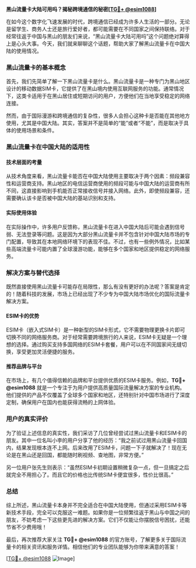 **黑山流量卡大陆可用吗？揭秘跨境通信的秘密[[TG💪+ @esim1088](https://t.me/s/esim1088)]**

在如今这个数字化飞速发展的时代，跨境通信已经成为许多人生活的一部分。无论是留学生、商务人士还是旅行爱好者，都可能需要在不同国家之间保持联络。对于经常往返于中国与黑山的朋友们来说，“黑山流量卡大陆可用吗”这个问题绝对算得上是心头大事。今天，我们就来聊聊这个话题，帮助大家了解黑山流量卡在中国大陆的使用情况。

### 黑山流量卡的基本概念

首先，我们先简单了解一下黑山流量卡是什么。黑山流量卡是一种专门为黑山地区设计的移动数据SIM卡，它提供了在黑山境内使用互联网服务的功能。通常情况下，这类卡适用于在黑山居住或短期访问的用户，方便他们在当地享受稳定的网络连接。

然而，由于国际漫游和跨境通信的复杂性，很多人会担心这种卡是否能在其他地方使用，尤其是中国大陆。其实，答案并不是简单的“能”或者“不能”，而是取决于具体的使用场景和条件。

### 黑山流量卡在中国大陆的适用性

#### 技术层面的考量

从技术角度来看，黑山流量卡能否在中国大陆使用主要取决于两个因素：频段兼容性和运营商支持。黑山地区的电信运营商使用的频段可能与中国大陆的运营商有所不同，这直接影响到手机能否正常接收信号并接入网络。此外，即使频段兼容，还需要确认该卡是否被中国大陆的基站识别和支持。

#### 实际使用体验

在实际操作中，许多用户反馈称，黑山流量卡在进入中国大陆后可能会遇到信号弱、无法登录等问题。这是因为大部分黑山流量卡并不包含针对中国大陆市场的专门配置，导致其在本地网络环境下的表现不佳。不过，也有一些例外情况，比如某些高端流量卡可能内置了全球漫游功能，能够在多个国家和地区提供稳定的网络服务。

### 解决方案与替代选择

既然直接使用黑山流量卡可能存在局限性，那么有没有更好的办法呢？答案是肯定的！随着科技的发展，市场上已经出现了不少专为中国大陆市场优化的国际流量卡解决方案。

#### ESIM卡的优势

ESIM卡（嵌入式SIM卡）是一种新型的SIM卡形式，它不需要物理更换卡片即可切换不同的网络服务商。对于经常需要跨境旅行的人来说，ESIM卡无疑是一个理想的选择。通过购买支持多国网络的ESIM卡套餐，用户可以在不同国家间无缝切换，享受更加灵活便捷的服务。

#### 推荐品牌与平台

在市场上，有几个值得信赖的品牌和平台提供优质的ESIM卡服务。例如，**TG💪+ @esim1088** 就是一个专注于为用户提供高质量国际流量解决方案的专业机构。他们提供的产品不仅覆盖了全球多个国家和地区，还特别针对中国市场进行了深度定制，确保用户在国内也能获得流畅的上网体验。

### 用户的真实评价

为了验证上述信息的真实性，我们采访了几位曾经尝试过黑山流量卡和ESIM卡的朋友。其中一位名叫小李的用户分享了他的经历：“我之前试过用黑山流量卡回国内，结果发现根本连不上网。后来改用了ESIM卡，问题一下子就解决了！现在无论是在黑山还是回国，都能随时刷视频、查地图，非常方便。”

另一位用户张先生则表示：“虽然ESIM卡初期设置稍微复杂一点，但一旦搞定之后就完全不用担心了。而且它的价格也比传统SIM卡便宜很多，性价比很高。”

### 总结

综上所述，黑山流量卡本身并不完全适合在中国大陆使用，但通过采用ESIM卡等新技术手段，完全可以克服这一难题。如果你是一位频繁往返于黑山与中国之间的朋友，不妨考虑一下这些更先进的解决方案。它们不仅能让你摆脱信号困扰，还能节省不少费用哦！

最后，再次推荐大家关注 **TG💪+ @esim1088** 的官方账号，了解更多关于国际流量卡的相关资讯和服务详情。相信他们的专业团队能够为你带来满意的答案！

[[TG💪+ @esim1088](https://t.me/s/esim1088) ![Image](https://i.postimg.cc/4NQfJmqS/Snipaste-2025-05-13-00-14-12.png)]